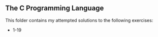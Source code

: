 ## The C Programming Language
This folder contains my attempted solutions to the following exercises:

- 1-19
